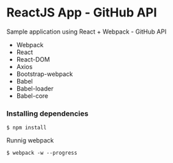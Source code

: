 # ReactJS App - GitHub API

Sample application using React + Webpack - GitHub API

- Webpack
- React
- React-DOM
- Axios
- Bootstrap-webpack
- Babel
- Babel-loader
- Babel-core

### Installing dependencies
```
$ npm install
```

Runnig webpack
```
$ webpack -w --progress
```